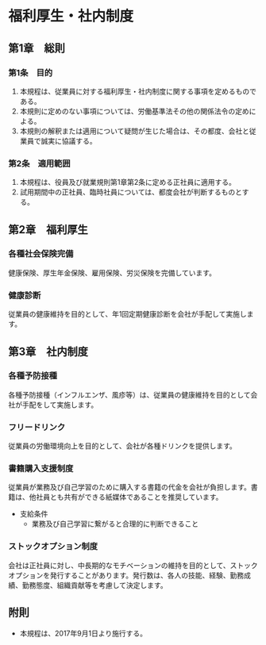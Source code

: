 # 福利厚生・社内制度

## 第1章　総則

### 第1条　目的

1. 本規程は、従業員に対する福利厚生・社内制度に関する事項を定めるものである。
2. 本規則に定めのない事項については、労働基準法その他の関係法令の定めによる。
3. 本規則の解釈または適用について疑問が生じた場合は、その都度、会社と従業員で誠実に協議する。

### 第2条　適用範囲

1. 本規程は、役員及び就業規則第1章第2条に定める正社員に適用する。
2. 試用期間中の正社員、臨時社員については、都度会社が判断するものとする。

## 第2章　福利厚生

### 各種社会保険完備

健康保険、厚生年金保険、雇用保険、労災保険を完備しています。

### 健康診断

従業員の健康維持を目的として、年1回定期健康診断を会社が手配して実施します。

## 第3章　社内制度

### 各種予防接種

各種予防接種（インフルエンザ、風疹等）は、従業員の健康維持を目的として会社が手配をして実施します。

### フリードリンク

従業員の労働環境向上を目的として、会社が各種ドリンクを提供します。

### 書籍購入支援制度

従業員が業務及び自己学習のために購入する書籍の代金を会社が負担します。書籍は、他社員とも共有ができる紙媒体であることを推奨しています。

* 支給条件
	* 業務及び自己学習に繋がると合理的に判断できること

### ストックオプション制度

会社は正社員に対し、中長期的なモチベーションの維持を目的として、ストックオプションを発行することがあります。発行数は、各人の技能、経験、勤務成績、勤務態度、組織貢献等を考慮して決定します。

## 附則

* 本規程は、2017年9月1日より施行する。
